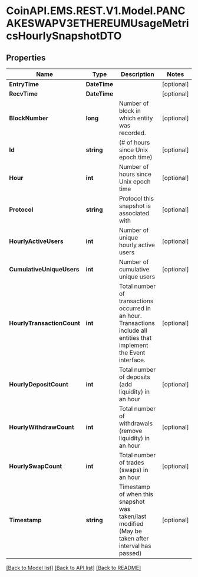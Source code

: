 
# CoinAPI.EMS.REST.V1.Model.PANCAKESWAPV3ETHEREUMUsageMetricsHourlySnapshotDTO

## Properties

Name | Type | Description | Notes
------------ | ------------- | ------------- | -------------
**EntryTime** | **DateTime** |  | [optional] 
**RecvTime** | **DateTime** |  | [optional] 
**BlockNumber** | **long** | Number of block in which entity was recorded. | [optional] 
**Id** | **string** | (# of hours since Unix epoch time) | [optional] 
**Hour** | **int** | Number of hours since Unix epoch time | [optional] 
**Protocol** | **string** | Protocol this snapshot is associated with | [optional] 
**HourlyActiveUsers** | **int** | Number of unique hourly active users | [optional] 
**CumulativeUniqueUsers** | **int** | Number of cumulative unique users | [optional] 
**HourlyTransactionCount** | **int** | Total number of transactions occurred in an hour. Transactions include all entities that implement the Event interface. | [optional] 
**HourlyDepositCount** | **int** | Total number of deposits (add liquidity) in an hour | [optional] 
**HourlyWithdrawCount** | **int** | Total number of withdrawals (remove liquidity) in an hour | [optional] 
**HourlySwapCount** | **int** | Total number of trades (swaps) in an hour | [optional] 
**Timestamp** | **string** | Timestamp of when this snapshot was taken/last modified (May be taken after interval has passed) | [optional] 

[[Back to Model list]](../README.md#documentation-for-models)
[[Back to API list]](../README.md#documentation-for-api-endpoints)
[[Back to README]](../README.md)

